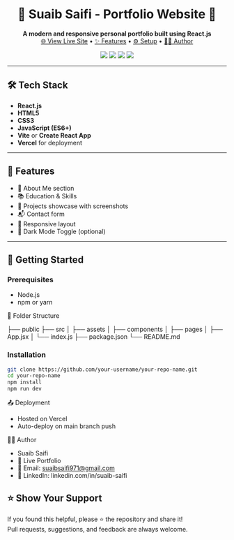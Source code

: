 <h1 align="center">🌟 Suaib Saifi - Portfolio Website 🌟</h1>

<p align="center">
  <b>A modern and responsive personal portfolio built using React.js</b><br/>
  <a href="https://my-portfolio-two-phi-39.vercel.app" target="_blank">🌐 View Live Site</a> •
  <a href="#-features">✨ Features</a> •
  <a href="#-getting-started">⚙️ Setup</a> •
  <a href="#-author">👨‍💻 Author</a>
</p>

<p align="center">
  <img src="https://img.shields.io/badge/React-20232A?style=for-the-badge&logo=react&logoColor=61DAFB" />
  <img src="https://img.shields.io/badge/HTML5-E34F26?style=for-the-badge&logo=html5&logoColor=white" />
  <img src="https://img.shields.io/badge/CSS3-1572B6?style=for-the-badge&logo=css3&logoColor=white" />
  <img src="https://img.shields.io/badge/JavaScript-F7DF1E?style=for-the-badge&logo=javascript&logoColor=black" />
</p>

---

## 🛠️ Tech Stack

- **React.js**
- **HTML5**
- **CSS3**
- **JavaScript (ES6+)**
- **Vite** or **Create React App**
- **Vercel** for deployment

---

## 📸 Features

- 🧑 About Me section  
- 📚 Education & Skills  
- 💼 Projects showcase with screenshots  
- 📬 Contact form  
- 🎨 Responsive layout  
- 🌙 Dark Mode Toggle (optional)

---

## 🚀 Getting Started

### Prerequisites

- Node.js
- npm or yarn

🧾 Folder Structure

├── public
├── src
│   ├── assets
│   ├── components
│   ├── pages
│   ├── App.jsx
│   └── index.js
├── package.json
└── README.md

### Installation

```bash
git clone https://github.com/your-username/your-repo-name.git
cd your-repo-name
npm install
npm run dev

```


📤 Deployment

- Hosted on Vercel
- Auto-deploy on main branch push


👨‍💻 Author

- Suaib Saifi
- 🔗 Live Portfolio
- 📧 Email: suaibsaifi971@gmail.com
- 💼 LinkedIn: linkedin.com/in/suaib-saifi


## ⭐️ Show Your Support

If you found this helpful, please ⭐️ the repository and share it!  
Pull requests, suggestions, and feedback are always welcome.  
